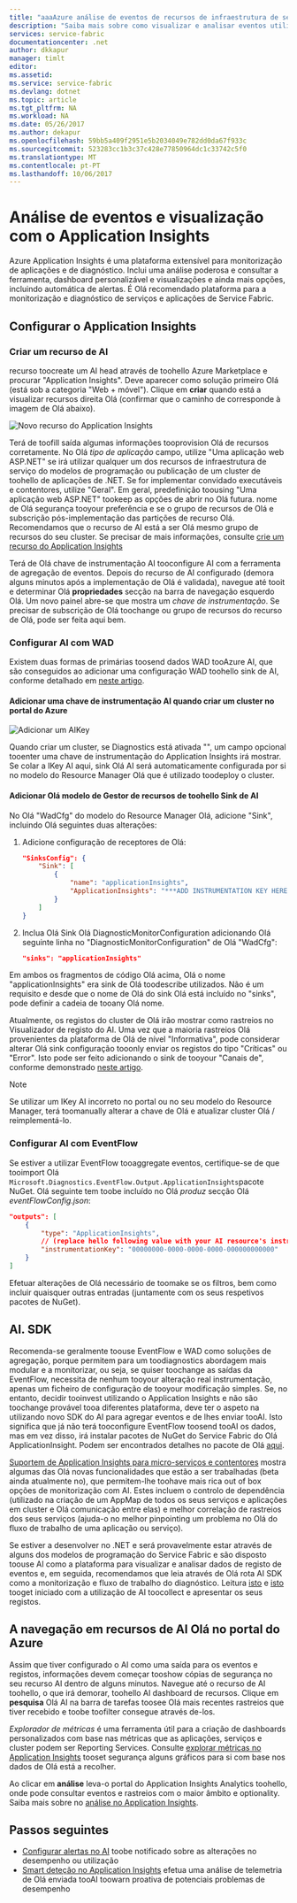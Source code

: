 ```yaml
---
title: "aaaAzure análise de eventos de recursos de infraestrutura de serviço com o Application Insights | Microsoft Docs"
description: "Saiba mais sobre como visualizar e analisar eventos utilizando o Application Insights para monitorização e diagnóstico de clusters de Service Fabric do Azure."
services: service-fabric
documentationcenter: .net
author: dkkapur
manager: timlt
editor: 
ms.assetid: 
ms.service: service-fabric
ms.devlang: dotnet
ms.topic: article
ms.tgt_pltfrm: NA
ms.workload: NA
ms.date: 05/26/2017
ms.author: dekapur
ms.openlocfilehash: 59bb5a409f2951e5b2034049e782dd0da67f933c
ms.sourcegitcommit: 523283cc1b3c37c428e77850964dc1c33742c5f0
ms.translationtype: MT
ms.contentlocale: pt-PT
ms.lasthandoff: 10/06/2017
---
```

# <a name="event-analysis-and-visualization-with-application-insights"></a>Análise de eventos e visualização com o Application Insights

Azure Application Insights é uma plataforma extensível para monitorização de aplicações e de diagnóstico. Inclui uma análise poderosa e consultar a ferramenta, dashboard personalizável e visualizações e ainda mais opções, incluindo automática de alertas. É Olá recomendado plataforma para a monitorização e diagnóstico de serviços e aplicações de Service Fabric.

## <a name="setting-up-application-insights"></a>Configurar o Application Insights

### <a name="creating-an-ai-resource"></a>Criar um recurso de AI

recurso toocreate um AI head através de toohello Azure Marketplace e procurar "Application Insights". Deve aparecer como solução primeiro Olá (está sob a categoria "Web + móvel"). Clique em **criar** quando está a visualizar recursos direita Olá (confirmar que o caminho de corresponde à imagem de Olá abaixo).

![Novo recurso do Application Insights](media/service-fabric-diagnostics-event-analysis-appinsights/create-new-ai-resource.png)

Terá de toofill saída algumas informações tooprovision Olá de recursos corretamente. No Olá *tipo de aplicação* campo, utilize "Uma aplicação web ASP.NET" se irá utilizar qualquer um dos recursos de infraestrutura de serviço do modelos de programação ou publicação de um cluster de toohello de aplicações de .NET. Se for implementar convidado executáveis e contentores, utilize "Geral". Em geral, predefinição toousing "Uma aplicação web ASP.NET" tookeep as opções de abrir no Olá futura. nome de Olá segurança tooyour preferência e se o grupo de recursos de Olá e subscrição pós-implementação das partições de recurso Olá. Recomendamos que o recurso de AI está a ser Olá mesmo grupo de recursos do seu cluster. Se precisar de mais informações, consulte [crie um recurso do Application Insights](../application-insights/app-insights-create-new-resource.md)

Terá de Olá chave de instrumentação AI tooconfigure AI com a ferramenta de agregação de eventos. Depois do recurso de AI configurado (demora alguns minutos após a implementação de Olá é validada), navegue até tooit e determinar Olá **propriedades** secção na barra de navegação esquerdo Olá. Um novo painel abre-se que mostra um *chave de instrumentação*. Se precisar de subscrição de Olá toochange ou grupo de recursos do recurso de Olá, pode ser feita aqui bem.

### <a name="configuring-ai-with-wad"></a>Configurar AI com WAD

Existem duas formas de primárias toosend dados WAD tooAzure AI, que são conseguidos ao adicionar uma configuração WAD toohello sink de AI, conforme detalhado em [neste artigo](../monitoring-and-diagnostics/azure-diagnostics-configure-application-insights.md).

#### <a name="add-an-ai-instrumentation-key-when-creating-a-cluster-in-azure-portal"></a>Adicionar uma chave de instrumentação AI quando criar um cluster no portal do Azure

![Adicionar um AIKey](media/service-fabric-diagnostics-event-analysis-appinsights/azure-enable-diagnostics.png)

Quando criar um cluster, se Diagnostics está ativada "", um campo opcional tooenter uma chave de instrumentação do Application Insights irá mostrar. Se colar a IKey AI aqui, sink Olá AI será automaticamente configurada por si no modelo do Resource Manager Olá que é utilizado toodeploy o cluster.

#### <a name="add-hello-ai-sink-toohello-resource-manager-template"></a>Adicionar Olá modelo de Gestor de recursos de toohello Sink de AI

No Olá "WadCfg" do modelo do Resource Manager Olá, adicione "Sink", incluindo Olá seguintes duas alterações:

1. Adicione configuração de receptores de Olá:

    ```json
    "SinksConfig": {
        "Sink": [
            {
                "name": "applicationInsights",
                "ApplicationInsights": "***ADD INSTRUMENTATION KEY HERE***"
            }
        ]
    }

    ```

2. Inclua Olá Sink Olá DiagnosticMonitorConfiguration adicionando Olá seguinte linha no "DiagnosticMonitorConfiguration" de Olá "WadCfg":

    ```json
    "sinks": "applicationInsights"
    ```

Em ambos os fragmentos de código Olá acima, Olá o nome "applicationInsights" era sink de Olá toodescribe utilizados. Não é um requisito e desde que o nome de Olá do sink Olá está incluído no "sinks", pode definir a cadeia de tooany Olá nome.

Atualmente, os registos do cluster de Olá irão mostrar como rastreios no Visualizador de registo do AI. Uma vez que a maioria rastreios Olá provenientes da plataforma de Olá de nível "Informativa", pode considerar alterar Olá sink configuração tooonly enviar os registos do tipo "Críticas" ou "Error". Isto pode ser feito adicionando o sink de tooyour "Canais de", conforme demonstrado [neste artigo](../monitoring-and-diagnostics/azure-diagnostics-configure-application-insights.md).

>[!NOTE]
>Se utilizar um IKey AI incorreto no portal ou no seu modelo do Resource Manager, terá toomanually alterar a chave de Olá e atualizar cluster Olá / reimplementá-lo. 

### <a name="configuring-ai-with-eventflow"></a>Configurar AI com EventFlow

Se estiver a utilizar EventFlow tooaggregate eventos, certifique-se de que tooimport Olá `Microsoft.Diagnostics.EventFlow.Output.ApplicationInsights`pacote NuGet. Olá seguinte tem toobe incluído no Olá *produz* secção Olá *eventFlowConfig.json*:

```json
"outputs": [
    {
        "type": "ApplicationInsights",
        // (replace hello following value with your AI resource's instrumentation key)
        "instrumentationKey": "00000000-0000-0000-0000-000000000000"
    }
]
```

Efetuar alterações de Olá necessário de toomake se os filtros, bem como incluir quaisquer outras entradas (juntamente com os seus respetivos pacotes de NuGet).

## <a name="aisdk"></a>AI. SDK

Recomenda-se geralmente toouse EventFlow e WAD como soluções de agregação, porque permitem para um toodiagnostics abordagem mais modular e a monitorizar, ou seja, se quiser toochange as saídas da EventFlow, necessita de nenhum tooyour alteração real instrumentação, apenas um ficheiro de configuração de tooyour modificação simples. Se, no entanto, decidir tooinvest utilizando o Application Insights e não são toochange provável tooa diferentes plataforma, deve ter o aspeto na utilizando novo SDK do AI para agregar eventos e de lhes enviar tooAI. Isto significa que já não terá tooconfigure EventFlow toosend tooAI os dados, mas em vez disso, irá instalar pacotes de NuGet do Service Fabric do Olá ApplicationInsight. Podem ser encontrados detalhes no pacote de Olá [aqui](https://github.com/Microsoft/ApplicationInsights-ServiceFabric).

[Suportem de Application Insights para micro-serviços e contentores](https://azure.microsoft.com/app-insights-microservices/) mostra algumas das Olá novas funcionalidades que estão a ser trabalhadas (beta ainda atualmente no), que permitem-lhe toohave mais rica out of box opções de monitorização com AI. Estes incluem o controlo de dependência (utilizado na criação de um AppMap de todos os seus serviços e aplicações em cluster e Olá comunicação entre elas) e melhor correlação de rastreios dos seus serviços (ajuda-o no melhor pinpointing um problema no Olá do fluxo de trabalho de uma aplicação ou serviço).

Se estiver a desenvolver no .NET e será provavelmente estar através de alguns dos modelos de programação do Service Fabric e são disposto toouse AI como a plataforma para visualizar e analisar dados de registo de eventos e, em seguida, recomendamos que leia através de Olá rota AI SDK como a monitorização e fluxo de trabalho do diagnóstico. Leitura [isto](../application-insights/app-insights-asp-net-more.md) e [isto](../application-insights/app-insights-asp-net-trace-logs.md) tooget iniciado com a utilização de AI toocollect e apresentar os seus registos.

## <a name="navigating-hello-ai-resource-in-azure-portal"></a>A navegação em recursos de AI Olá no portal do Azure

Assim que tiver configurado o AI como uma saída para os eventos e registos, informações devem começar tooshow cópias de segurança no seu recurso AI dentro de alguns minutos. Navegue até o recurso de AI toohello, o que irá demorar, toohello AI dashboard de recursos. Clique em **pesquisa** Olá AI na barra de tarefas toosee Olá mais recentes rastreios que tiver recebido e toobe toofilter consegue através de-los.

*Explorador de métricas* é uma ferramenta útil para a criação de dashboards personalizados com base nas métricas que as aplicações, serviços e cluster podem ser Reporting Services. Consulte [explorar métricas no Application Insights](../application-insights/app-insights-metrics-explorer.md) tooset segurança alguns gráficos para si com base nos dados de Olá está a recolher.

Ao clicar em **análise** leva-o portal do Application Insights Analytics toohello, onde pode consultar eventos e rastreios com o maior âmbito e optionality. Saiba mais sobre no [análise no Application Insights](../application-insights/app-insights-analytics.md).

## <a name="next-steps"></a>Passos seguintes

* [Configurar alertas no AI](../application-insights/app-insights-alerts.md) toobe notificado sobre as alterações no desempenho ou utilização
* [Smart deteção no Application Insights](../application-insights/app-insights-proactive-diagnostics.md) efetua uma análise de telemetria de Olá enviada tooAI toowarn proativa de potenciais problemas de desempenho
